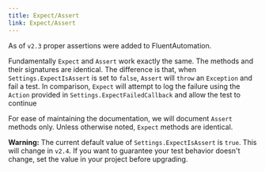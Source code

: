 ```yaml
---
title: Expect/Assert
link: Expect/Assert
---
```

As of `v2.3` proper assertions were added to FluentAutomation.

Fundamentally `Expect` and `Assert` work exactly the same. The methods and their signatures are identical. The difference is that, when `Settings.ExpectIsAssert` is set to `false`, `Assert` will `throw` an `Exception` and fail a test. In comparison, `Expect` will attempt to log the failure using the `Action` provided in `Settings.ExpectFailedCallback` and allow the test to continue

For ease of maintaining the documentation, we will document `Assert` methods only. Unless otherwise noted, `Expect` methods are identical.

**Warning:** The current default value of `Settings.ExpectIsAssert` is `true`. This will change in `v2.4`. If you want to guarantee your test behavior doesn't change, set the value in your project before upgrading.